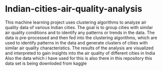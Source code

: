 # Indian-cities-air-quality-analysis
This machine learning project uses clustering algorithms to analyze air quality data of various Indian cities. The goal is to group cities with similar air quality conditions and to identify any patterns or trends in the data. The data is pre-processed and then fed into the clustering algorithms, which are used to identify patterns in the data and generate clusters of cities with similar air quality characteristics. The results of the analysis are visualized and interpreted to gain insights into the air quality of different cities in India
Also the data which i have used for this is also there in this repository this data set is being downloded from kaggle
